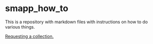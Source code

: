 # smapp_how_to
This is a repository with markdown files with instructions on how to do various things. 

<a href="https://github.com/SMAPPNYU/smapp_how_to/blob/master/requesting_a_collection.md">Requesting a collection.</a>